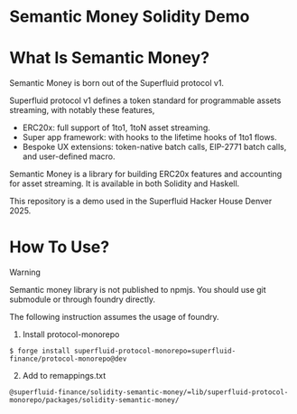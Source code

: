 Semantic Money Solidity Demo
============================

# What Is Semantic Money?

Semantic Money is born out of the Superfluid protocol v1.

Superfluid protocol v1 defines a token standard for programmable assets streaming, with notably these features,

- ERC20x: full support of 1to1, 1toN asset streaming.
- Super app framework: with hooks to the lifetime hooks of 1to1 flows.
- Bespoke UX extensions: token-native batch calls, EIP-2771 batch calls, and user-defined macro.

Semantic Money is a library for building ERC20x features and accounting for asset streaming. It is
available in both Solidity and Haskell.

This repository is a demo used in the Superfluid Hacker House Denver 2025.

# How To Use?

> [!WARNING]
>
> Semantic money library is not published to npmjs. You should use git submodule or through foundry directly.
>
> The following instruction assumes the usage of foundry.

1. Install protocol-monorepo

```
$ forge install superfluid-protocol-monorepo=superfluid-finance/protocol-monorepo@dev
```

2. Add to remappings.txt

```
@superfluid-finance/solidity-semantic-money/=lib/superfluid-protocol-monorepo/packages/solidity-semantic-money/
```
